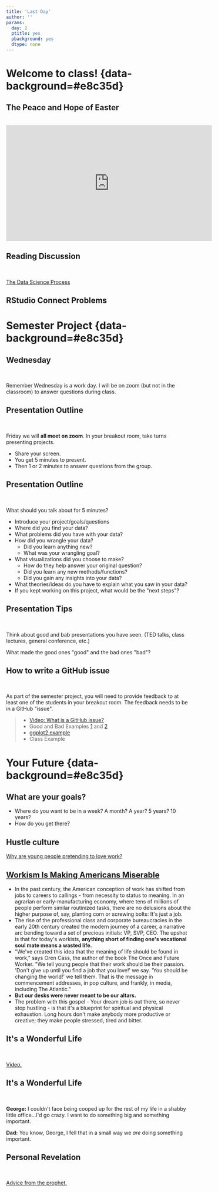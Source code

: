 ```yaml
---
title: 'Last Day'
author: ''
params:
  day: 2
  ptitle: yes
  pbackground: yes
  dtype: none
---
```




# Welcome to class! {data-background=#e8c35d}

## The Peace and Hope of Easter

<br>

<iframe width="560" height="315" src="https://www.youtube.com/embed/bACX8BXHuEs" title="YouTube video player" frameborder="0" allow="accelerometer; autoplay; clipboard-write; encrypted-media; gyroscope; picture-in-picture" allowfullscreen></iframe>

## Reading Discussion

<br>

[The Data Science Process](https://medium.springboard.com/the-data-science-process-the-complete-laymans-guide-to-what-a-data-scientist-actually-does-ca3e166b7c67)

## RStudio Connect Problems

# Semester Project  {data-background=#e8c35d}

## Wednesday

<br>

Remember Wednesday is a work day. I will be on zoom (but not in the classroom) to answer questions during class.

## Presentation Outline

<br>

Friday we will **all meet on zoom**. In your breakout room, take turns presenting projects.

- Share your screen.
- You get 5 minutes to present.
- Then 1 or 2 minutes to answer questions from the group.


## Presentation Outline

<br>

What should you talk about for 5 minutes?

- Introduce your project/goals/questions
- Where did you find your data?
- What problems did you have with your data?
- How did you wrangle your data? 
  - Did you learn anything new?
  - What was your wrangling goal?
- What visualizations did you choose to make? 
  - How do they help answer your original question?
  - Did you learn any new methods/functions?
  - Did you gain any insights into your data?
- What theories/ideas do you have to explain what you saw in your data?
- If you kept working on this project, what would be the "next steps"?

## Presentation Tips

<br>

Think about good and bab presentations you have seen. (TED talks, class lectures, general conference, etc.)

What made the good ones "good" and the bad ones "bad"?

## How to write a GitHub issue

<br>

As part of the semester project, you will need to provide feedback to at least one of the students in your breakout room. The feedback needs to be in a GitHub "issue".

>- [Video: What is a GitHub issue?](https://www.youtube.com/watch?v=TJlYiMp8FuY)
>- Good and Bad Examples [1](https://upthemes.com/blog/2014/02/writing-useful-github-issues/) and [2](https://wiredcraft.com/blog/how-we-write-our-github-issues/)
>- [ggplot2 example](https://github.com/tidyverse/ggplot2/issues/4379)
>- Class Example


# Your Future {data-background=#e8c35d}

## What are your goals?

- Where do you want to be in a week? A month? A year? 5 years? 10 years?
- How do you get there?


## Hustle culture

[Why are young people pretending to love work?](https://www.nytimes.com/2019/01/26/business/against-hustle-culture-rise-and-grind-tgim.html)

## [Workism Is Making Americans Miserable](https://www.theatlantic.com/ideas/archive/2019/02/religion-workism-making-americans-miserable/583441/?fbclid=IwAR1CiPDQJ8WpE7IyxwXBB_-cyy2gLo3Ecvhjbl3ude9_JRU5XcHTlcVtGKI)

<section style="text-align: left;">

- In the past century, the American conception of work has shifted from jobs to careers to callings - from necessity to status to meaning. In an agrarian or early-manufacturing economy, where tens of millions of people perform similar routinized tasks, there are no delusions about the higher purpose of, say, planting corn or screwing bolts: It's just a job.
- The rise of the professional class and corporate bureaucracies in the early 20th century created the modern journey of a career, a narrative arc bending toward a set of precious initials: VP, SVP, CEO. The upshot is that for today's workists, **anything short of finding one's vocational soul mate means a wasted life.**
- "We've created this idea that the meaning of life should be found in work," says Oren Cass, the author of the book The Once and Future Worker. "We tell young people that their work should be their passion. 'Don't give up until you find a job that you love!' we say. 'You should be changing the world!' we tell them. That is the message in commencement addresses, in pop culture, and frankly, in media, including The Atlantic."
- **But our desks were never meant to be our altars.**
- The problem with this gospel - Your dream job is out there, so never stop hustling - is that it's a blueprint for spiritual and physical exhaustion. Long hours don't make anybody more productive or creative; they make people stressed, tired and bitter.

</section>


## It's a Wonderful Life

<br>

[Video.](https://youtu.be/Casf9U2gaOI?t=76)

## It's a Wonderful Life

<br>

**George:** I couldn't face being cooped up for the rest of my life in a shabby little office...I'd go crazy. I want to do something big and something important.

**Dad:** You know, George, I fell that in a small way we *are* doing something important.

## Personal Revelation

<br>

[Advice from the prophet.](https://www.churchofjesuschrist.org/study/general-conference/2018/04/revelation-for-the-church-revelation-for-our-lives?lang=eng)
